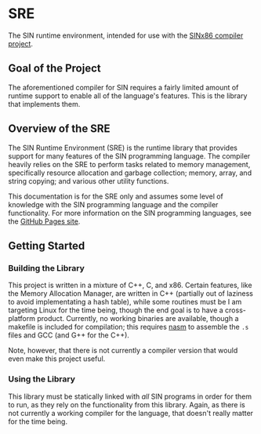 # SRE

The SIN runtime environment, intended for use with the [SINx86 compiler project](https://github.com/rlannon/SINx86).

## Goal of the Project

The aforementioned compiler for SIN requires a fairly limited amount of runtime support to enable all of the language's features. This is the library that implements them.

## Overview of the SRE

The SIN Runtime Environment (SRE) is the runtime library that provides support for many features of the SIN programming language. The compiler heavily relies on the SRE to perform tasks related to memory management, specifically resource allocation and garbage collection; memory, array, and string copying; and various other utility functions.

This documentation is for the SRE only and assumes some level of knowledge with the SIN programming language and the compiler functionality. For more information on the SIN programming languages, see the [GitHub Pages site](rlannon.github.io/SIN).

## Getting Started

### Building the Library

This project is written in a mixture of C++, C, and x86. Certain features, like the Memory Allocation Manager, are written in C++ (partially out of laziness to avoid implementating a hash table), while some routines must be  I am targeting Linux for the time being, though the end goal is to have a cross-platform product. Currently, no working binaries are available, though a makefile is included for compilation; this requires [nasm](https://www.nasm.us/) to assemble the `.s` files and GCC (and G++ for the C++).

Note, however, that there is not currently a compiler version that would even make this project useful.

### Using the Library

This library must be statically linked with *all* SIN programs in order for them to run, as they rely on the functionality from this library. Again, as there is not currently a working compiler for the language, that doesn't really matter for the time being.
